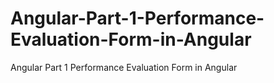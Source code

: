# Angular-Part-1-Performance-Evaluation-Form-in-Angular
Angular Part 1 Performance Evaluation Form in Angular 
